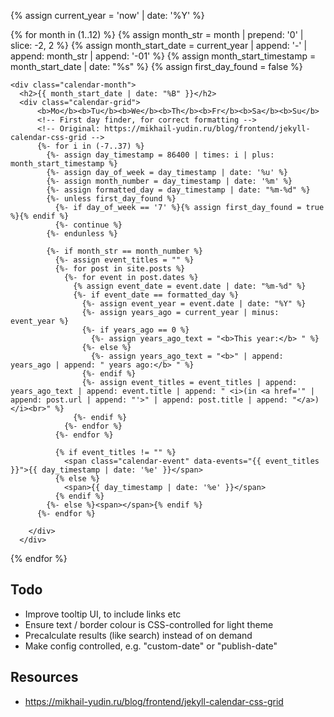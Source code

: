 {% assign current_year = 'now' | date: '%Y' %}

<div class="calendar-container">
  {% for month in (1..12) %}
    <!-- Month prep -->
    {% assign month_str = month | prepend: '0' | slice: -2, 2 %}
    {% assign month_start_date = current_year | append: '-' | append: month_str | append: '-01' %}
    {% assign month_start_timestamp = month_start_date | date: "%s" %}
    {% assign first_day_found = false %}

    <div class="calendar-month">
      <h2>{{ month_start_date | date: "%B" }}</h2>
      <div class="calendar-grid">
          <b>Mo</b><b>Tu</b><b>We</b><b>Th</b><b>Fr</b><b>Sa</b><b>Su</b>
          <!-- First day finder, for correct formatting -->
          <!-- Original: https://mikhail-yudin.ru/blog/frontend/jekyll-calendar-css-grid -->
          {%- for i in (-7..37) %}
            {%- assign day_timestamp = 86400 | times: i | plus: month_start_timestamp %}
            {%- assign day_of_week = day_timestamp | date: '%u' %}
            {%- assign month_number = day_timestamp | date: '%m' %}
            {%- assign formatted_day = day_timestamp | date: "%m-%d" %}
            {%- unless first_day_found %}
              {%- if day_of_week == '7' %}{% assign first_day_found = true %}{% endif %}
              {%- continue %}
            {%- endunless %}

            {%- if month_str == month_number %}
              {%- assign event_titles = "" %}
              {%- for post in site.posts %}
                {%- for event in post.dates %}
                  {% assign event_date = event.date | date: "%m-%d" %}
                  {%- if event_date == formatted_day %}
                    {%- assign event_year = event.date | date: "%Y" %}
                    {%- assign years_ago = current_year | minus: event_year %}
                    {%- if years_ago == 0 %}
                      {%- assign years_ago_text = "<b>This year:</b> " %}
                    {%- else %}
                      {%- assign years_ago_text = "<b>" | append: years_ago | append: " years ago:</b> " %}
                    {%- endif %}
                    {%- assign event_titles = event_titles | append: years_ago_text | append: event.title | append: " <i>(in <a href='" | append: post.url | append: "'>" | append: post.title | append: "</a>)</i><br>" %}
                  {%- endif %}
                {%- endfor %}
              {%- endfor %}

              {% if event_titles != "" %}
                <span class="calendar-event" data-events="{{ event_titles }}">{{ day_timestamp | date: '%e' }}</span>
              {% else %}
                <span>{{ day_timestamp | date: '%e' }}</span>
              {% endif %}
            {%- else %}<span></span>{% endif %}
          {%- endfor %}

        </div>
      </div>

{% endfor %}

</div>

<dialog id="eventDialog">
  <p id="eventContent"></p>
  <button id="closeDialog">Close</button>
</dialog>

<script>
document.addEventListener('DOMContentLoaded', function() {
    const eventDays = document.querySelectorAll('.calendar-event');
    const dialog = document.getElementById('eventDialog');
    const eventContent = document.getElementById('eventContent');
    const closeDialog = document.getElementById('closeDialog');

    eventDays.forEach(day => {
        day.addEventListener('click', function() {
            const events = this.getAttribute('data-events');
            if (events) {
                eventContent.innerHTML = '<h3>On this day:</h3>' + events;
                dialog.showModal();
            }
        });
    });

    closeDialog.addEventListener('click', function() {
        dialog.close();
    });
});
</script>

## Todo

- Improve tooltip UI, to include links etc
- Ensure text / border colour is CSS-controlled for light theme
- Precalculate results (like search) instead of on demand
- Make config controlled, e.g. "custom-date" or "publish-date"

## Resources

- https://mikhail-yudin.ru/blog/frontend/jekyll-calendar-css-grid
